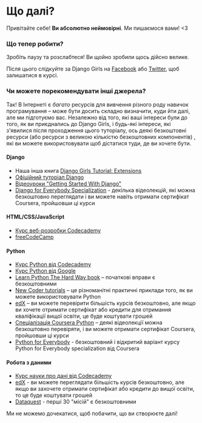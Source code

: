 # Що далі?

Привітайте себе! **Ви абсолютно неймовірні**. Ми пишаємося вами! <3

### Що тепер робити?

Зробіть паузу та розслабтеся! Ви щойно зробили щось дійсно велике.

Після цього слідкуйте за Django Girls на [Facebook](http://facebook.com/djangogirls) або [Twitter](https://twitter.com/djangogirls), щоб залишатися в курсі.

### Чи можете порекомендувати інші джерела?

Так! В Інтернеті є *багато* ресурсів для вивчення різного роду навичок програмування – може бути досить складно визначити, куди йти далі, але ми підготуємо вас. Незалежно від того, які ваші інтереси були до того, як ви приєднались до Django Girls, і будь-які інтереси, які з'явилися після проходження цього туторіалу, ось деякі безкоштовні ресурси (або ресурси з великою кількістю безкоштовних компонентів) , які ви можете використовувати щоб дістатися туди, де ви хочете бути.

#### Django

- Наша інша книга [Django Girls Tutorial: Extensions](https://tutorial-extensions.djangogirls.org/)
- [Офіційний туторіал Django](https://docs.djangoproject.com/en/3.2/intro/tutorial01/)
- [Відеоуроки "Getting Started With Django"](http://www.gettingstartedwithdjango.com/)
- [Django for Everybody Specialization](https://www.coursera.org/specializations/django) - декілька відеолекцій, які можна безкоштовно переглядати і ви можете навіть отримати сертифікат Coursera, пройшовши ці курси

#### HTML/CSS/JavaScript

- [Курс веб-розробки Codecademy](https://www.codecademy.com/learn/paths/web-development)
- [freeCodeCamp](https://www.freecodecamp.org/)

#### Python

- [Курс Python від Codecademy](https://www.codecademy.com/learn/learn-python)
- [Курс Python від Google](https://developers.google.com/edu/python/)
- [Learn Python The Hard Way book](http://learnpythonthehardway.org/book/) – початкові вправи є безкоштовними
- [New Coder tutorials](http://newcoder.io/tutorials/) – це різноманітні практичні приклади того, як ви можете використовувати Python
- [edX](https://www.edx.org/course?search_query=python) – ви можете перевірити більшість курсів безкоштовно, але якщо ви хочете отримати сертифікат або кредити для отримання кваліфікації вищої освіти, це буде коштувати грошей
- [Спеціалізація Coursera Python](https://www.coursera.org/specializations/python) – деякі відеолекції можна безкоштовно перевіряти, і ви можете отримати сертифікат Coursera, пройшовши ці курси
- [Python for Everybody](https://www.py4e.com/) - безкоштовний і відкритий варіант курсу Python for Everybody specialization від Coursera

#### Робота з даними

- [Курс науки про дані від Codecademy](https://www.codecademy.com/learn/paths/data-science)
- [edX](https://www.edx.org/course/?search_query=python&subject=Data%20Analysis%20%26%20Statistics) - ви можете переглядати більшість курсів безкоштовно, але якщо ви захочете отримати сертифікат або кредити до вищої освіти, то це буде коштувати грошей
- [Dataquest](https://www.dataquest.io/) - перші 30 "місій" є безкоштовними

Ми не можемо дочекатися, щоб побачити, що ви створюєте далі!